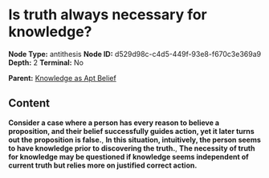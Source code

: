 # Is truth always necessary for knowledge?

**Node Type:** antithesis
**Node ID:** d529d98c-c4d5-449f-93e8-f670c3e369a9
**Depth:** 2
**Terminal:** No

**Parent:** [Knowledge as Apt Belief](knowledge-as-apt-belief.md)

## Content

**Consider a case where a person has every reason to believe a proposition, and their belief successfully guides action, yet it later turns out the proposition is false.**, **In this situation, intuitively, the person seems to have knowledge prior to discovering the truth.**, **The necessity of truth for knowledge may be questioned if knowledge seems independent of current truth but relies more on justified correct action.**
